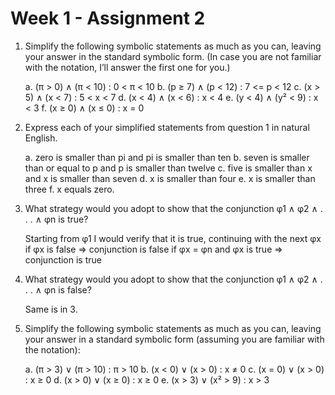 # Week 1 - Assignment 2

1. Simplify the following symbolic statements as much as you can, leaving your
   answer in the standard symbolic form. (In case you are not familiar with the
   notation, I’ll answer the first one for you.)

   a. (π > 0) ∧ (π < 10)  : 0 < π < 10
   b. (p ≥ 7) ∧ (p < 12)   : 7 <= p < 12
   c. (x > 5) ∧ (x < 7)     : 5 < x < 7
   d. (x < 4) ∧ (x < 6)     : x < 4
   e. (y < 4) ∧ (y² < 9)   : x < 3
   f. (x ≥ 0) ∧ (x ≤ 0)     : x = 0

2. Express each of your simplified statements from question 1 in natural
   English.

   a. zero is smaller than pi and pi is smaller than ten
   b. seven is smaller than or equal to p and p is smaller than twelve
   c. five is smaller than x and x is smaller than seven
   d. x is smaller than four
   e. x is smaller than three
   f. x equals zero.

3. What strategy would you adopt to show that the conjunction 
   φ1 ∧ φ2 ∧ . . . ∧ φn is true?

   Starting from φ1 I would verify that it is true, 
   continuing with the next φx
    if φx is false ⇒ conjunction is false
    if φx = φn and φx is true ⇒ conjunction is true

4. What strategy would you adopt to show that the conjunction 
   φ1 ∧ φ2 ∧ . . . ∧ φn is false?

   Same is in 3.

5. Simplify the following symbolic statements as much as you can, leaving your
   answer in a standard symbolic form (assuming you are familiar with the
   notation):

   a. (π > 3) ∨ (π > 10) : π > 10
   b. (x < 0) ∨ (x > 0)  : x ≠ 0
   c. (x = 0) ∨ (x > 0)  : x ≥ 0
   d. (x > 0) ∨ (x ≥ 0)  : x ≥ 0
   e. (x > 3) ∨ (x² > 9) : x > 3

